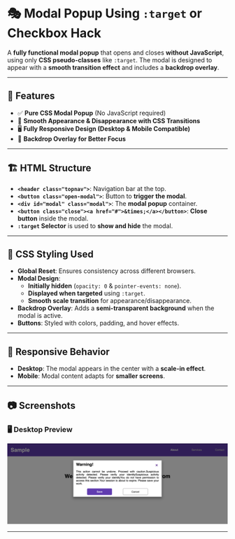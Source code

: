# 🎭 Modal Popup Using `:target` or Checkbox Hack  

A **fully functional modal popup** that opens and closes **without JavaScript**, using only **CSS pseudo-classes** like `:target`. The modal is designed to appear with a **smooth transition effect** and includes a **backdrop overlay**.

---

## 🚀 Features  
- ✅ **Pure CSS Modal Popup** (No JavaScript required)  
- 🎨 **Smooth Appearance & Disappearance with CSS Transitions**  
- 🖥️ **Fully Responsive Design (Desktop & Mobile Compatible)**  
- 🔄 **Backdrop Overlay for Better Focus**  

---

## 🏗️ HTML Structure  
- **`<header class="topnav">`**: Navigation bar at the top.  
- **`<button class="open-modal">`**: Button to **trigger the modal**.  
- **`<div id="modal" class="modal">`**: The **modal popup** container.  
- **`<button class="close"><a href="#">&times;</a></button>`**: **Close button** inside the modal.  
- **`:target` Selector** is used to **show and hide** the modal.  

---

## 🎨 CSS Styling Used  
- **Global Reset**: Ensures consistency across different browsers.  
- **Modal Design**:  
  - **Initially hidden** (`opacity: 0` & `pointer-events: none`).  
  - **Displayed when targeted** using `:target`.  
  - **Smooth scale transition** for appearance/disappearance.  
- **Backdrop Overlay**: Adds a **semi-transparent background** when the modal is active.  
- **Buttons**: Styled with colors, padding, and hover effects.  

---

## 📱 Responsive Behavior  
- **Desktop**: The modal appears in the center with a **scale-in effect**.  
- **Mobile**: Modal content adapts for **smaller screens**.  

---

## 📷 Screenshots  

### 🖥️ Desktop Preview  
![Desktop Preview](assets/desktop.png)  


---